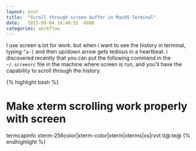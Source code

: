 ```yaml
---
layout: post
title:  "Scroll through screen buffer in MacOS Terminal"
date:   2013-09-04 14:46:55 -0800
categories: workflow 
---
```


I use screen a lot for work. but when i want to see the history in terminal,
typing `^a-[` and then up/down arrow gets tedious in a heartbeat. i discovered
recently that you can put the following command in the `~/.screenrc` file in the
machine where screen is run, and you’ll have the capability to scroll through
the history.

{% highlight bash %}
# Make xterm scrolling work properly with screen
termcapinfo xterm-256color|xterm-color|xterm|xterms|xs|rxvt ti@:te@
{% endhighlight %}

